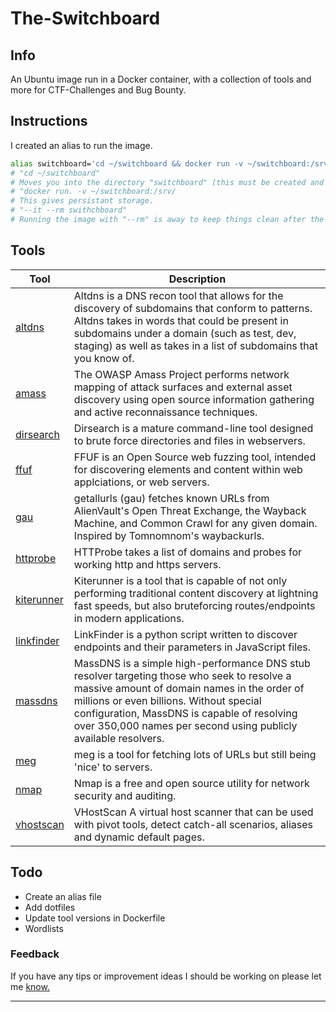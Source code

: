 # The-Switchboard

## Info
An Ubuntu image run in a Docker container, with a collection of tools and more for CTF-Challenges and Bug Bounty.

## Instructions
I created an alias to run the image.

```bash
alias switchboard='cd ~/switchboard && docker run -v ~/switchboard:/srv/ -it --rm swithcboard'
# "cd ~/switchboard"
# Moves you into the directory "switchboard" (this must be created and have the Dockerfile).
# "docker run. -v ~/switchboard:/srv/
# This gives persistant storage.
# "--it --rm swithchboard"
# Running the image with "--rm" is away to keep things clean after the image is shutdown.
```
## Tools

| Tool | Description |
| --- | --- |
| [altdns](https://github.com/infosec-au/altdns) | Altdns is a DNS recon tool that allows for the discovery of subdomains that conform to patterns. Altdns takes in words that could be present in subdomains under a domain (such as test, dev, staging) as well as takes in a list of subdomains that you know of. |
| [amass](https://github.com/OWASP/Amass) | The OWASP Amass Project performs network mapping of attack surfaces and external asset discovery using open source information gathering and active reconnaissance techniques. |
| [dirsearch](https://github.com/maurosoria/dirsearch) | Dirsearch is a mature command-line tool designed to brute force directories and files in webservers. |
| [ffuf](https://github.com/ffuf/ffuf/blob/master/README.md) | FFUF is an Open Source web fuzzing tool, intended for discovering elements and content within web applciations, or web servers. |
| [gau](https://github.com/lc/gau) | getallurls (gau) fetches known URLs from AlienVault's Open Threat Exchange, the Wayback Machine, and Common Crawl for any given domain. Inspired by Tomnomnom's waybackurls.|
| [httprobe](https://github.com/tomnomnom/httprobe) | HTTProbe takes a list of domains and probes for working http and https servers. |
| [kiterunner](https://github.com/assetnote/kiterunner) | Kiterunner is a tool that is capable of not only performing traditional content discovery at lightning fast speeds, but also bruteforcing routes/endpoints in modern applications. |
| [linkfinder](https://github.com/GerbenJavado/LinkFinder) | LinkFinder is a python script written to discover endpoints and their parameters in JavaScript files. |
| [massdns](https://github.com/blechschmidt/massdns) | MassDNS is a simple high-performance DNS stub resolver targeting those who seek to resolve a massive amount of domain names in the order of millions or even billions. Without special configuration, MassDNS is capable of resolving over 350,000 names per second using publicly available resolvers. |
| [meg](https://github.com/tomnomnom/meg) | meg is a tool for fetching lots of URLs but still being 'nice' to servers. |
| [nmap](https://nmap.org/) | Nmap is a free and open source utility for network security and auditing. |
| [vhostscan](https://github.com/codingo/VHostScan) | VHostScan A virtual host scanner that can be used with pivot tools, detect catch-all scenarios, aliases and dynamic default pages. |

## Todo
 - Create an alias file
 - Add dotfiles
 - Update tool versions in Dockerfile
 - Wordlists

### Feedback
If you have any tips or improvement ideas I should be working on please let me [know.](https://github.com/D1al-T0ne/Fetch-n-Scrape/issues)

---
